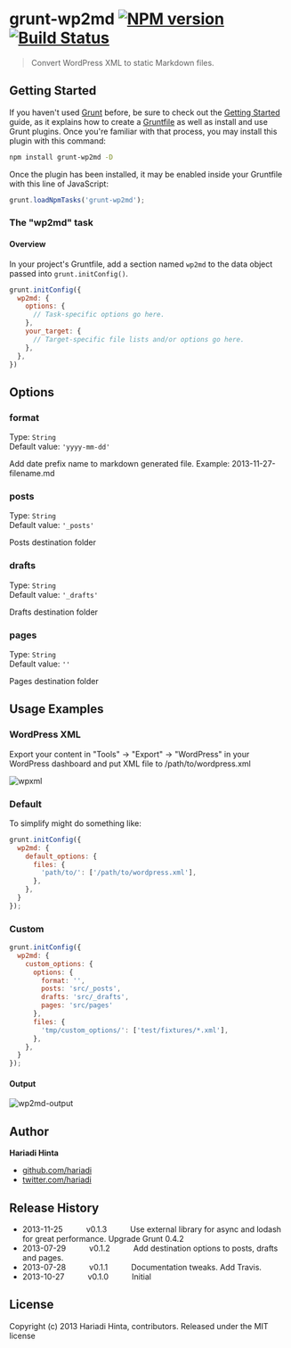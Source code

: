 # grunt-wp2md [![NPM version](https://badge.fury.io/js/grunt-wp2md.png)](http://badge.fury.io/js/grunt-wp2md)  [![Build Status](https://travis-ci.org/hariadi/grunt-wp2md.png)](https://travis-ci.org/hariadi/grunt-wp2md)

> Convert WordPress XML to static Markdown files.

## Getting Started
If you haven't used [Grunt](http://gruntjs.com/) before, be sure to check out the [Getting Started](http://gruntjs.com/getting-started) guide, as it explains how to create a [Gruntfile](http://gruntjs.com/sample-gruntfile) as well as install and use Grunt plugins. Once you're familiar with that process, you may install this plugin with this command:

```bash
npm install grunt-wp2md -D
```

Once the plugin has been installed, it may be enabled inside your Gruntfile with this line of JavaScript:

```js
grunt.loadNpmTasks('grunt-wp2md');
```

### The "wp2md" task

#### Overview
In your project's Gruntfile, add a section named `wp2md` to the data object passed into `grunt.initConfig()`.

```js
grunt.initConfig({
  wp2md: {
    options: {
      // Task-specific options go here.
    },
    your_target: {
      // Target-specific file lists and/or options go here.
    },
  },
})
```



## Options
### format
Type: `String`  
Default value: `'yyyy-mm-dd'`

Add date prefix name to markdown generated file. Example: 2013-11-27-filename.md

### posts
Type: `String`  
Default value: `'_posts'`

Posts destination folder

### drafts
Type: `String`  
Default value: `'_drafts'`

Drafts destination folder

### pages
Type: `String`  
Default value: `''`

Pages destination folder


## Usage Examples
### WordPress XML

Export your content in "Tools" → "Export" → "WordPress" in your WordPress dashboard and put XML file to /path/to/wordpress.xml

![wpxml](https://f.cloud.github.com/assets/376635/1417781/bb434810-3f9d-11e3-8d0d-4e54ff5a2717.jpg)

### Default

To simplify might do something like:

```js
grunt.initConfig({
  wp2md: {
    default_options: {
      files: {
        'path/to/': ['/path/to/wordpress.xml'],
      },
    },
  }
});
```

### Custom

```js
grunt.initConfig({
  wp2md: {
    custom_options: {
      options: {
        format: '',
        posts: 'src/_posts',
        drafts: 'src/_drafts',
        pages: 'src/pages'
      },
      files: {
        'tmp/custom_options/': ['test/fixtures/*.xml'],
      },
    },
  }
});
```

#### Output 
![wp2md-output](https://f.cloud.github.com/assets/376635/1417782/cf624580-3f9d-11e3-9321-6bbd5527554f.jpg)


## Author

**Hariadi Hinta**

+ [github.com/hariadi](https://github.com/hariadi)
+ [twitter.com/hariadi](http://twitter.com/hariadi)

## Release History

 * 2013-11-25   v0.1.3   Use external library for async and lodash for great performance. Upgrade Grunt 0.4.2
 * 2013-07-29   v0.1.2   Add destination options to posts, drafts and pages.
 * 2013-07-28   v0.1.1   Documentation tweaks. Add Travis.
 * 2013-10-27   v0.1.0   Initial

## License
Copyright (c) 2013 Hariadi Hinta, contributors.
Released under the MIT license